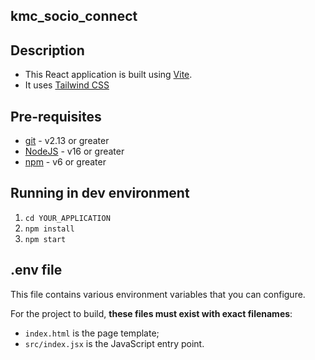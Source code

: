 ## kmc_socio_connect

## Description

- This React application is built using [Vite](https://vitejs.dev/).
- It uses [Tailwind CSS](https://tailwindcss.com/)

## Pre-requisites

- [git](https://git-scm.com/) - v2.13 or greater
- [NodeJS](https://nodejs.org/en/) - v16 or greater
- [npm](https://www.npmjs.com/) - v6 or greater

## Running in dev environment

1.  `cd YOUR_APPLICATION`
2.  `npm install`
3.  `npm start`

## .env file

This file contains various environment variables that you can configure.

For the project to build, **these files must exist with exact filenames**:

- `index.html` is the page template;
- `src/index.jsx` is the JavaScript entry point.
